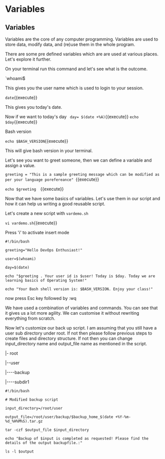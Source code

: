 # Variables

## Variables

Variables are the core of any computer programming. Variables are used to store data, modify data, and (re)use them in the whole program.

There are some pre defined variables which are are used at various places. Let's explore it further.

On your terminal run this command and let's see what is the outcome.

`whoami$

This gives you the user name which is used to login to your session.

`date`{{execute}}

This gives you today's date.

Now if we want to today's day
` day= $(date +%A)`{{execute}}
`echo $day`{{execute}}

Bash version

`echo $BASH_VERSION`{{execute}}

This will give bash version in your terminal.

Let's see you want to greet someone, then we can define a variable and assign a value.

`greeting = "This is a sample greeting message which can be modified as per your language porefereance" `{{execute}}

`echo $greeting  `{{execute}}


Now that we have some basics of variables. Let's use them in our script and how it can help us writing a good reusable script.


Let's create a new script with `vardemo.sh`

`vi vardemo.sh`{{execute}}

Press 'i' to activate insert mode

`#!/bin/bash`

`greeting="Hello DevOps Enthusiast!"`

`user=$(whoami)`

`day=$(date)`

`echo "$greeting . Your user id is $user! Today is $day. Today we are learning basics of Operating System!"`

`echo "Your Bash shell version is: $BASH_VERSION. Enjoy your class!"`


now press Esc key followed by :wq


We have used a combination of variables and commands. You can see that it gives us a lot more agility. We can customise it without rewriting everything from scratch.



Now let's customize our back up script. I am assuming that you still have a user sub directory under root. If not then please follow previous steps to create files and directory structure. If not then you can change input_directory name and output_file name as mentioned in the script. 

|- root

|--user

|----backup

|----subdir1


`#!/bin/bash`

`# Modified backup script `

`input_directory=/root/user`

`output_file=/root/user/backup/$backup_home_$(date +%Y-%m-%d_%H%M%S).tar.gz`

`tar -czf $output_file $input_directory`

`echo "Backup of $input is completed as requested! Please find the details of the output backupfile.:"`

`ls -l $output`



